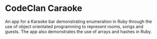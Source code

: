 # CodeClan Caraoke
An app for a Karaoke bar demonstrating enumeration in Ruby through the use of object orientated programming
to represent rooms, songs and guests. The app also demonstrates the use of arrays and hashes in Ruby.
